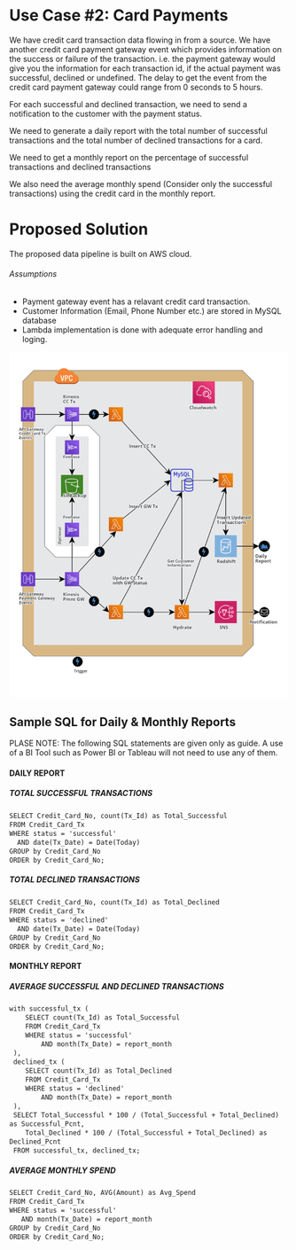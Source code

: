 # Use Case #2: Card Payments

We have credit card transaction data flowing in from a source. We have another credit card payment gateway event which provides information on the success or failure of the transaction. i.e. the payment gateway would give you the information for each transaction id, if the actual payment was successful, declined or undefined. The delay to get the event from the credit card payment gateway could range from 0 seconds to 5 hours.

For each successful and declined transaction, we need to send a notification to the customer with the payment status.

We need to generate a daily report with the total number of successful transactions and the total number of declined transactions for a card.

We need to get a monthly report on the percentage of successful transactions and declined transactions

We also need the average monthly spend (Consider only the successful transactions) using the credit card in the monthly report.

# Proposed Solution
The proposed data pipeline is built on AWS cloud.

###### Assumptions
* Payment gateway event has a relavant credit card transaction.
* Customer Information (Email, Phone Number etc.) are stored in MySQL database
* Lambda implementation is done with adequate error handling and loging.

![dataPipeline](/resources/AWS-case-2-diag.png)


## Sample SQL for Daily & Monthly Reports

PLASE NOTE: The following SQL statements are given only as guide. A use of a BI Tool such as Power BI or Tableau will not need to use any of them.

#### DAILY REPORT
##### TOTAL SUCCESSFUL TRANSACTIONS
```
SELECT Credit_Card_No, count(Tx_Id) as Total_Successful 
FROM Credit_Card_Tx
WHERE status = 'successful'
  AND date(Tx_Date) = Date(Today)
GROUP by Credit_Card_No
ORDER by Credit_Card_No;
```
##### TOTAL DECLINED TRANSACTIONS 
```
SELECT Credit_Card_No, count(Tx_Id) as Total_Declined 
FROM Credit_Card_Tx
WHERE status = 'declined'
  AND date(Tx_Date) = Date(Today)
GROUP by Credit_Card_No
ORDER by Credit_Card_No;
```

#### MONTHLY REPORT
##### AVERAGE SUCCESSFUL AND DECLINED TRANSACTIONS
```
with successful_tx (
	SELECT count(Tx_Id) as Total_Successful
  	FROM Credit_Card_Tx
  	WHERE status = 'successful'
  		AND month(Tx_Date) = report_month	
 ),
 declined_tx (
 	SELECT count(Tx_Id) as Total_Declined
  	FROM Credit_Card_Tx
  	WHERE status = 'declined'
  		AND month(Tx_Date) = report_month	
 ),
 SELECT Total_Successful * 100 / (Total_Successful + Total_Declined) as Successful_Pcnt,
 	Total_Declined * 100 / (Total_Successful + Total_Declined) as Declined_Pcnt
 FROM successful_tx, declined_tx;
 ```
 
 ##### AVERAGE MONTHLY SPEND
 ```
 SELECT Credit_Card_No, AVG(Amount) as Avg_Spend
 FROM Credit_Card_Tx
 WHERE status = 'successful'
  	AND month(Tx_Date) = report_month	
 GROUP by Credit_Card_No
 ORDER by Credit_Card_No;
```
